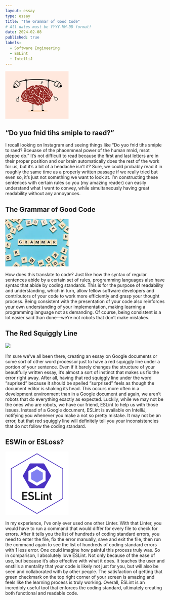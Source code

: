 ```yaml
---
layout: essay
type: essay
title: "The Grammar of Good Code"
# All dates must be YYYY-MM-DD format!
date: 2024-02-08
published: true
labels:
  - Software Engineering
  - ESLint
  - IntelliJ
---
```


<img width="200px" class="rounded float-start pe-4" src="../img/grammarofcodeimg1.png">

## “Do yuo fnid tihs smiple to raed?”

I recall looking on Instagram and seeing things like “Do yuo fnid tihs smiple to raed? Bceuase of the phaonmneal power of the human mnid, msot plepoe do.” It’s not difficult to read because the first and last letters are in their proper position and our brain automatically does the rest of the work for us, but it’s a bit of a headache isn’t it? Sure, we could probably read it in roughly the same time as a properly written passage if we really tried but even so, it’s just not something we want to look at. I’m constructing these sentences with certain rules so you (my amazing reader) can easily understand what I want to convey, while simultaneously having great readability without any annoyances.

## The Grammar of Good Code

<img width="200px" class="rounded float-start pe-4" src="../img/grammarofcodeimg2.jpeg">

How does this translate to code? Just like how the syntax of regular sentences abide by a certain set of rules, programming languages also have syntax that abide by coding standards. This is for the purpose of readability and understanding, which in turn, allow fellow software developers and contributors of your code to work more efficiently and grasp your thought process. Being consistent with the presentation of your code also reinforces your own understanding of your implementation, making learning a programming language not as demanding. Of course, being consistent is a lot easier said than done—we’re not robots that don’t make mistakes.

## The Red Squiggly Line

<img width="200px" class="rounded float-start pe-4" src="../img/grammarofcodeimg3.png">

I’m sure we’ve all been there, creating an essay on Google documents or some sort of other word processor just to have a red squiggly line under a portion of your sentence. Even if it barely changes the structure of your beautifully written essay, it’s almost a sort of instinct that makes us fix the error right away. After all, having that red squiggly line under the word “suprised” because it should be spelled “surprised” feels as though the document editor is shaking its head. This occurs more often in a development environment than in a Google document and again, we aren’t robots that do everything exactly as expected. Luckily, while we may not be the ones who are robots, we have our friend, ESLint to help us with those issues. Instead of a Google document, ESLint is available on IntelliJ, notifying you whenever you make a not so pretty mistake. It may not be an error, but that red squiggly line will definitely tell you your inconsistencies that do not follow the coding standard.

## ESWin or ESLoss?

<img width="200px" class="rounded float-start pe-4" src="../img/grammarofcodeimg4.png">

In my experience, I’ve only ever used one other Linter. With that Linter, you would have to run a command that would differ for every file to check for errors. After it tells you the list of hundreds of coding standard errors, you need to enter the file, fix the error manually, save and exit the file, then run the command again to see the list of hundreds of coding standard errors with 1 less error. One could imagine how painful this process truly was. So in comparison, I absolutely love ESLint. Not only because of the ease of use, but because it’s also effective with what it does. It teaches the user and enstills a mentality that your code is likely not just for you, but will also be seen and collaborated with by other people. The satisfaction of getting that green checkmark on the top right corner of your screen is amazing and feels like the learning process is truly working. Overall, ESLint is an incredibly useful tool that enforces the coding standard, ultimately creating both functional and readable code.
